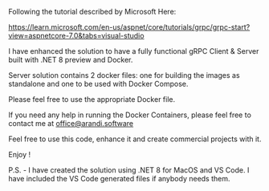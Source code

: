 Following the tutorial described by Microsoft Here:

https://learn.microsoft.com/en-us/aspnet/core/tutorials/grpc/grpc-start?view=aspnetcore-7.0&tabs=visual-studio

I have enhanced the solution to have a fully functional gRPC Client & Server built with .NET 8 preview and Docker.

Server solution contains 2 docker files: one for building the images as standalone and one to be used with Docker Compose.

Please feel free to use the appropriate Docker file.

If you need any help in running the Docker Containers, please feel free to contact me at office@arandi.software

Feel free to use this code, enhance it and create commercial projects with it.

Enjoy !

P.S. - I have created the solution using .NET 8 for MacOS and VS Code. I have included the VS Code generated files if anybody needs them.
